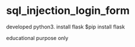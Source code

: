 # sql_injection_login_form

developed python3.
install flask 
$pip install flask

educational purpose only
  
